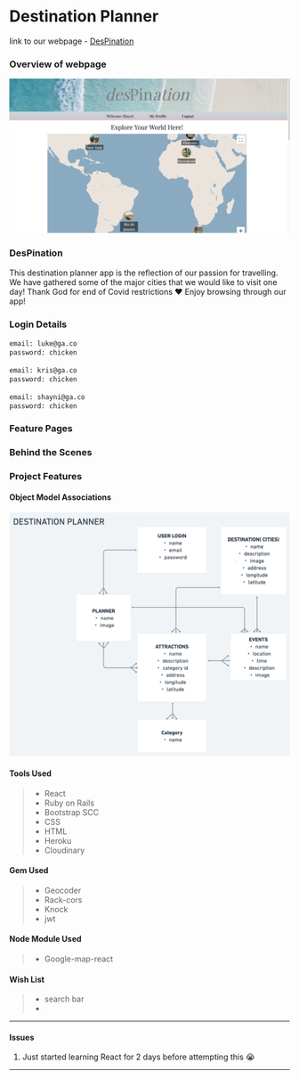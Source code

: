 # Destination Planner

link to our webpage - [DesPination](https://despination.netlify.app/)
### Overview of webpage 

![](./public/React_App.png)


### DesPination

This destination planner app is the reflection of our passion for travelling. We have gathered some of the major cities that we would like to visit one day! Thank God for end of Covid restrictions ❤️  Enjoy browsing through our app!







### Login Details

```
email: luke@ga.co
password: chicken

email: kris@ga.co
password: chicken

email: shayni@ga.co
password: chicken

```



### Feature Pages
<!-- ![](https://res.cloudinary.com/dwmvmdhlu/image/upload/v1663898767/DesPination/React_App_xmygmg.png) -->
### Behind the Scenes


### Project Features
#### Object Model Associations 
![](./public/association_model.png)

#### Tools Used 

> * React
> * Ruby on Rails
> * Bootstrap SCC
> * CSS
> * HTML 
> * Heroku
> * Cloudinary

#### Gem Used 

> * Geocoder 
> * Rack-cors
> * Knock
> * jwt

#### Node Module Used 

> * Google-map-react


#### Wish List 
> * search bar
> *  



---
#### Issues
1. Just started learning React for 2 days before attempting this 😭

---

